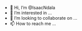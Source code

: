 - 👋 Hi, I’m @IsaacNdala
- 👀 I’m interested in ...
- 💞️ I’m looking to collaborate on ...
- 📫 How to reach me ...

<!---
IsaacNdala/IsaacNdala is a ✨ special ✨ repository because its `README.md` (this file) appears on your GitHub profile.
You can click the Preview link to take a look at your changes.
--->
